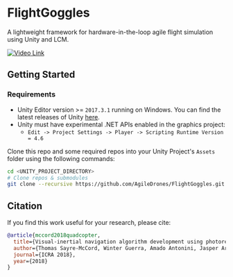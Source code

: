 # FlightGoggles
A lightweight framework for hardware-in-the-loop agile flight simulation using Unity and LCM.

[![Video Link](https://img.youtube.com/vi/_VBww8YQuA8/0.jpg)](https://www.youtube.com/watch?v=_VBww8YQuA8)

## Getting Started

### Requirements

* Unity Editor version >= `2017.3.1` running on Windows. You can find the latest releases of Unity [here](https://unity3d.com/get-unity/download/archive).
* Unity must have experimental .NET APIs enabled in the graphics project:
	+ `Edit -> Project Settings -> Player -> Scripting Runtime Version = 4.6`


Clone this repo and some required repos into your Unity Project's `Assets` folder using the following commands:

```bash
cd <UNITY_PROJECT_DIRECTORY>
# Clone repos & submodules
git clone --recursive https://github.com/AgileDrones/FlightGoggles.git
```

## Citation
If you find this work useful for your research, please cite:
```bibtex
@article{mccord2018quadcopter,
  title={Visual-inertial navigation algorithm development using photorealistic camera simulation in the loop},
  author={Thomas Sayre-McCord, Winter Guerra, Amado Antonini, Jasper Arneberg, Austin Brown, Guilherme Cavalheiro, Yajun Fang, Alex Gorodetsky, Dave McCoy, Sebastian Quilter, Fabian Riether, Ezra Tal, Yunus Terzioglu, Luca Carlone, and Sertac Karaman},
  journal={ICRA 2018},
  year={2018}
}
```
